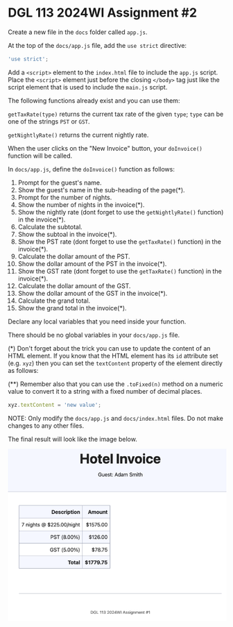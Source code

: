 # DGL 113 2024WI Assignment #2

Create a new file in the `docs` folder called `app.js`.

At the top of the `docs/app.js` file, add the `use strict` directive:

```javascript
'use strict';
```

Add a `<script>` element to the `index.html` file to include the `app.js` script.
Place the `<script>` element just before the closing `</body>` tag just like
the script element that is used to include the `main.js` script.

The following functions already exist and you can use them:

`getTaxRate(type)` returns the current tax rate of the given `type`; `type`
can be one of the strings `PST` or `GST`.

`getNightlyRate()` returns the current nightly rate.

When the user clicks on the "New Invoice" button,
your `doInvoice()` function will be called.

In `docs/app.js`, define the `doInvoice()` function as follows:

1. Prompt for the guest's name.
1. Show the guest's name in the sub-heading of the page(\*).
1. Prompt for the number of nights.
1. Show the number of nights in the invoice(\*).
1. Show the nightly rate (dont forget to use the `getNightlyRate()`
   function) in the invoice(\*).
1. Calculate the subtotal.
1. Show the subtoal in the invoice(\*).
1. Show the PST rate (dont forget to use the `getTaxRate()`
   function) in the invoice(\*).
1. Calculate the dollar amount of the PST.
1. Show the dollar amount of the PST in the invoice(\*).
1. Show the GST rate (dont forget to use the `getTaxRate()`
   function) in the invoice(\*).
1. Calculate the dollar amount of the GST.
1. Show the dollar amount of the GST in the invoice(\*).
1. Calculate the grand total.
1. Show the grand total in the invoice(\*).

Declare any local variables that you need inside your function.

There should be no global variables in your `docs/app.js` file.

(\*) Don't forget about the trick you can use to update
the content of an HTML element. If you know that the HTML
element has its `id` attribute set (e.g. `xyz`) then
you can set the `textContent` property of the element
directly as follows:

(\*\*) Remember also that you can use the `.toFixed(n)` method
on a numeric value to convert it to a string with
a fixed number of decimal places.

```javascript
xyz.textContent = 'new value';
```

NOTE: Only modify the `docs/app.js` and `docs/index.html` files. Do not make changes to any other files.

The final result will look like the image below.

![screenshot](screenshot.png)
